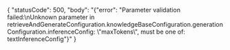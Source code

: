 {
    "statusCode": 500,
    "body": "{\"error\": \"Parameter validation failed:\\nUnknown parameter in retrieveAndGenerateConfiguration.knowledgeBaseConfiguration.generationConfiguration.inferenceConfig: \\\"maxTokens\\\", must be one of: textInferenceConfig\"}"
}
